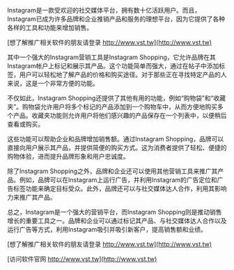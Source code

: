 Instagram是一款受欢迎的社交媒体平台，拥有数十亿活跃用户。而且，Instagram已成为许多品牌和企业推销产品和服务的理想平台，因为它提供了各种各样的工具和功能来增加销售。

[想了解推广相关软件的朋友请登录 http://www.vst.tw](http://www.vst.tw)

其中一个强大的Instagram营销工具是Instagram Shopping，它允许品牌在其Instagram帐户上标记和展示其产品。这个功能简单而强大，通过在帖子中添加标签，用户可以轻松地了解产品的价格和购买途径。对于那些正在寻找特定产品的人来说，这是一个非常方便的功能。

不仅如此，Instagram Shopping还提供了其他有用的功能，例如“购物袋”和“收藏夹”。购物袋允许用户将多个标记的产品添加到一个购物车中，从而方便地购买多个产品。收藏夹功能则允许用户将他们感兴趣的产品保存在一个列表中，以便稍后查看或购买。

这些功能可以帮助企业和品牌增加销售额。通过Instagram Shopping，品牌可以直接向用户展示其产品，并提供简便的购买方式。这为消费者提供了轻松、便捷的购物体验，进而提升品牌形象和用户忠诚度。

除了Instagram Shopping之外，品牌和企业还可以使用其他营销工具来推广其产品。例如，品牌可以在Instagram上运行广告，并利用Instagram的广告定位和广告标签功能来确定目标受众。此外，品牌还可以与社交媒体达人合作，利用其影响力来推广其产品。

总之，Instagram是一个强大的营销平台，而Instagram Shopping则是推动销售增长的重要工具之一。品牌和企业可以通过标记其产品、与社交媒体达人合作以及运行广告等方式，利用Instagram吸引并吸引新客户，提高销售额和业绩。

[想了解推广相关软件的朋友请登录 http://www.vst.tw](http://www.vst.tw)


[访问软件官网 http://www.vst.tw](http://www.vst.tw)
